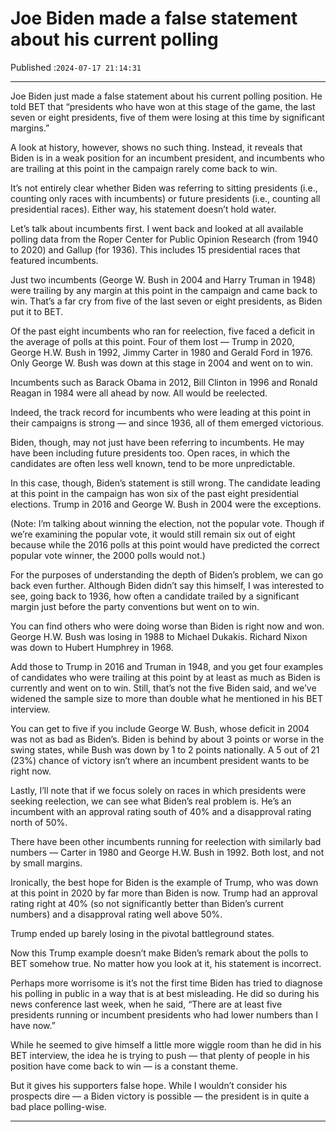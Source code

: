 # Joe Biden made a false statement about his current polling

Published :`2024-07-17 21:14:31`

---

Joe Biden just made a false statement about his current polling position. He told BET that “presidents who have won at this stage of the game, the last seven or eight presidents, five of them were losing at this time by significant margins.”

A look at history, however, shows no such thing. Instead, it reveals that Biden is in a weak position for an incumbent president, and incumbents who are trailing at this point in the campaign rarely come back to win.

It’s not entirely clear whether Biden was referring to sitting presidents (i.e., counting only races with incumbents) or future presidents (i.e., counting all presidential races). Either way, his statement doesn’t hold water.

Let’s talk about incumbents first. I went back and looked at all available polling data from the Roper Center for Public Opinion Research (from 1940 to 2020) and Gallup (for 1936). This includes 15 presidential races that featured incumbents.

Just two incumbents (George W. Bush in 2004 and Harry Truman in 1948) were trailing by any margin at this point in the campaign and came back to win. That’s a far cry from five of the last seven or eight presidents, as Biden put it to BET.

Of the past eight incumbents who ran for reelection, five faced a deficit in the average of polls at this point. Four of them lost — Trump in 2020, George H.W. Bush in 1992, Jimmy Carter in 1980 and Gerald Ford in 1976. Only George W. Bush was down at this stage in 2004 and went on to win.

Incumbents such as Barack Obama in 2012, Bill Clinton in 1996 and Ronald Reagan in 1984 were all ahead by now. All would be reelected.

Indeed, the track record for incumbents who were leading at this point in their campaigns is strong — and since 1936, all of them emerged victorious.

Biden, though, may not just have been referring to incumbents. He may have been including future presidents too. Open races, in which the candidates are often less well known, tend to be more unpredictable.

In this case, though, Biden’s statement is still wrong. The candidate leading at this point in the campaign has won six of the past eight presidential elections. Trump in 2016 and George W. Bush in 2004 were the exceptions.

(Note: I’m talking about winning the election, not the popular vote. Though if we’re examining the popular vote, it would still remain six out of eight because while the 2016 polls at this point would have predicted the correct popular vote winner, the 2000 polls would not.)

For the purposes of understanding the depth of Biden’s problem, we can go back even further. Although Biden didn’t say this himself, I was interested to see, going back to 1936, how often a candidate trailed by a significant margin just before the party conventions but went on to win.

You can find others who were doing worse than Biden is right now and won. George H.W. Bush was losing in 1988 to Michael Dukakis. Richard Nixon was down to Hubert Humphrey in 1968.

Add those to Trump in 2016 and Truman in 1948, and you get four examples of candidates who were trailing at this point by at least as much as Biden is currently and went on to win. Still, that’s not the five Biden said, and we’ve widened the sample size to more than double what he mentioned in his BET interview.

You can get to five if you include George W. Bush, whose deficit in 2004 was not as bad as Biden’s. Biden is behind by about 3 points or worse in the swing states, while Bush was down by 1 to 2 points nationally. A 5 out of 21 (23%) chance of victory isn’t where an incumbent president wants to be right now.

Lastly, I’ll note that if we focus solely on races in which presidents were seeking reelection, we can see what Biden’s real problem is. He’s an incumbent with an approval rating south of 40% and a disapproval rating north of 50%.

There have been other incumbents running for reelection with similarly bad numbers — Carter in 1980 and George H.W. Bush in 1992. Both lost, and not by small margins.

Ironically, the best hope for Biden is the example of Trump, who was down at this point in 2020 by far more than Biden is now. Trump had an approval rating right at 40% (so not significantly better than Biden’s current numbers) and a disapproval rating well above 50%.

Trump ended up barely losing in the pivotal battleground states.

Now this Trump example doesn’t make Biden’s remark about the polls to BET somehow true. No matter how you look at it, his statement is incorrect.

Perhaps more worrisome is it’s not the first time Biden has tried to diagnose his polling in public in a way that is at best misleading. He did so during his news conference last week, when he said, “There are at least five presidents running or incumbent presidents who had lower numbers than I have now.”

While he seemed to give himself a little more wiggle room than he did in his BET interview, the idea he is trying to push — that plenty of people in his position have come back to win — is a constant theme.

But it gives his supporters false hope. While I wouldn’t consider his prospects dire — a Biden victory is possible — the president is in quite a bad place polling-wise.

---

